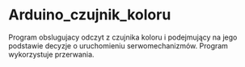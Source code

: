 # Arduino_czujnik_koloru
Program obslugujacy odczyt z czujnika koloru i podejmujący na jego podstawie decyzje o uruchomieniu serwomechanizmów. Program wykorzystuje przerwania.
